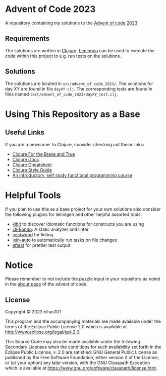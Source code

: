 # Advent of Code 2023
A repository containing my solutions to the [Advent of code 2023](https://adventofcode.com/2023)

## Requirements
The solutions are written in [Clojure](https://clojure.org). [Leningen](https://leiningen.org/) can be used to execute the code within this project to e.g. run tests on the solutions.

## Solutions
The solutions are located in `src/advent_of_code_2023/`. The solutions for day XY are found in file `dayXY.clj`. The corresponding tests are found in files named `test/advent_of_code_2023/dayXY_test.clj`.


# Using This Repository as a Base

## Useful Links
If you are a newcomer to Clojure, consider checking out these links:
- [Clojure For the Brave and True](https://www.braveclojure.com/)
- [Clojure Docs](https://clojuredocs.org/)
- [Clojure Cheatsheet](https://clojure.org/api/cheatsheet)
- [Clojure Style Guide](https://guide.clojure.style/)
- [An introductory, self study functional programming course](https://github.com/pkoerner/functional-programming-course)

# Helpful Tools
If you plan to use this as a base project for your own solutions also consider the following plugins for leiningen and other helpful assorted tools:
- [kibit](https://github.com/clj-commons/kibit) to discover idiomatic functions for constructs you are using
- [clj-kondo](https://github.com/clj-kondo/clj-kondo): A static analyzer and linter
- [eastwood](https://github.com/jonase/eastwood) for linting
- [lein-auto](https://github.com/weavejester/lein-auto) to automatically run tasks on file changes
- [eftest](https://github.com/weavejester/eftest) for prettier test output

# Notice
Please remember to not include the puzzle input in your repository as noted in the [about page](https://adventofcode.com/about) of the advent of code.

## License

Copyright © 2023 nihas101

This program and the accompanying materials are made available under the
terms of the Eclipse Public License 2.0 which is available at
http://www.eclipse.org/legal/epl-2.0.

This Source Code may also be made available under the following Secondary
Licenses when the conditions for such availability set forth in the Eclipse
Public License, v. 2.0 are satisfied: GNU General Public License as published by
the Free Software Foundation, either version 2 of the License, or (at your
option) any later version, with the GNU Classpath Exception which is available
at https://www.gnu.org/software/classpath/license.html.